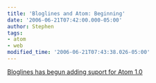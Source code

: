 ```yaml
---
title: 'Bloglines and Atom: Beginning'
date: '2006-06-21T07:42:00.000-05:00'
author: Stephen
tags:
- atom
- web
modified_time: '2006-06-21T07:43:38.026-05:00'
---
```


[Bloglines has begun adding suport for Atom 1.0](http://www.bloglines.com/about/news#106)
